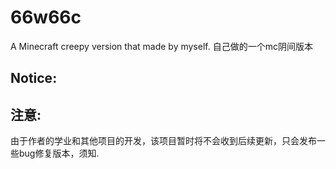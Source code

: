 # 66w66c
A Minecraft creepy version that made by myself.
自己做的一个mc阴间版本

## Notice:
## 注意:
由于作者的学业和其他项目的开发，该项目暂时将不会收到后续更新，只会发布一些bug修复版本，须知.
